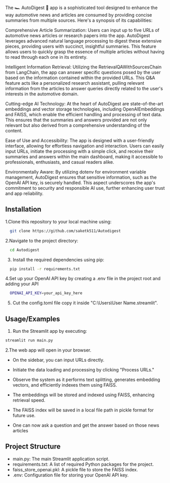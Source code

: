 The 🏎️ AutoDigest 🤖 app is a sophisticated tool designed to enhance the way automotive news and articles are consumed by providing concise summaries from multiple sources. Here's a synopsis of its capabilities:

Comprehensive Article Summarization: Users can input up to five URLs of automotive news articles or research papers into the app. AutoDigest leverages advanced natural language processing to digest these extensive pieces, providing users with succinct, insightful summaries. This feature allows users to quickly grasp the essence of multiple articles without having to read through each one in its entirety.

Intelligent Information Retrieval: Utilizing the RetrievalQAWithSourcesChain from LangChain, the app can answer specific questions posed by the user based on the information contained within the provided URLs. This Q&A feature acts like a personalized research assistant, pulling relevant information from the articles to answer queries directly related to the user's interests in the automotive domain.

Cutting-edge AI Technology: At the heart of AutoDigest are state-of-the-art embeddings and vector storage technologies, including OpenAIEmbeddings and FAISS, which enable the efficient handling and processing of text data. This ensures that the summaries and answers provided are not only relevant but also derived from a comprehensive understanding of the content.

Ease of Use and Accessibility: The app is designed with a user-friendly interface, allowing for effortless navigation and interaction. Users can easily input URLs, initiate the processing with a simple click, and receive their summaries and answers within the main dashboard, making it accessible to professionals, enthusiasts, and casual readers alike.

Environmentally Aware: By utilizing dotenv for environment variable management, AutoDigest ensures that sensitive information, such as the OpenAI API key, is securely handled. This aspect underscores the app's commitment to security and responsible AI use, further enhancing user trust and app reliability.


## Installation

1.Clone this repository to your local machine using:

```bash
  git clone https://github.com/saketk511/Autodigest
```
2.Navigate to the project directory:

```bash
  cd Autodigest
```
3. Install the required dependencies using pip:

```bash
  pip install -r requirements.txt
```
4.Set up your OpenAI API key by creating a .env file in the project root and adding your API

```bash
  OPENAI_API_KEY=your_api_key_here
```
5. Cut the config.toml file copy it inside "C:\Users\User Name\.streamlit".

## Usage/Examples

1. Run the Streamlit app by executing:
```bash
streamlit run main.py

```

2.The web app will open in your browser.

- On the sidebar, you can input URLs directly.

- Initiate the data loading and processing by clicking "Process URLs."

- Observe the system as it performs text splitting, generates embedding vectors, and efficiently indexes them using FAISS.

- The embeddings will be stored and indexed using FAISS, enhancing retrieval speed.

- The FAISS index will be saved in a local file path in pickle format for future use.
- One can now ask a question and get the answer based on those news articles

## Project Structure

- main.py: The main Streamlit application script.
- requirements.txt: A list of required Python packages for the project.
- faiss_store_openai.pkl: A pickle file to store the FAISS index.
- .env: Configuration file for storing your OpenAI API key.
